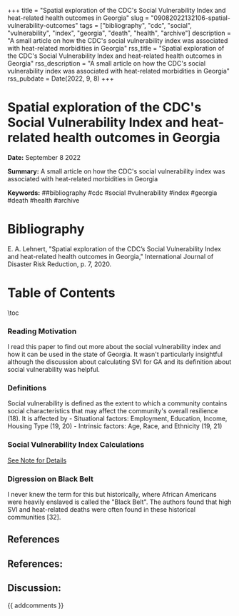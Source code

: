 +++
title = "Spatial exploration of the CDC's Social Vulnerability Index and heat-related health outcomes in Georgia"
slug = "09082022132106-spatial-vulnerability-outcomes"
tags = ["bibliography", "cdc", "social", "vulnerability", "index", "georgia", "death", "health", "archive"]
description = "A small article on how the CDC's social vulnerability index was associated with heat-related morbidities in Georgia"
rss_title = "Spatial exploration of the CDC's Social Vulnerability Index and heat-related health outcomes in Georgia"
rss_description = "A small article on how the CDC's social vulnerability index was associated with heat-related morbidities in Georgia"
rss_pubdate = Date(2022, 9, 8)
+++



Spatial exploration of the CDC's Social Vulnerability Index and heat-related health outcomes in Georgia
=========

**Date:** September 8 2022

**Summary:** A small article on how the CDC's social vulnerability index was associated with heat-related morbidities in Georgia

**Keywords:** ##bibliography #cdc #social #vulnerability #index #georgia #death #health  #archive

Bibliography
==========

E. A. Lehnert, "Spatial exploration of the CDC’s Social Vulnerability Index and heat-related health outcomes in Georgia," International Journal of Disaster Risk Reduction, p. 7, 2020.

Table of Contents
=========

\toc

### Reading Motivation

I read this paper to find out more about the social vulnerability index and how it can be used in the state of Georgia. It wasn't particularly insightful although the discussion about calculating SVI for GA and its definition about social vulnerability was helpful.

### Definitions

Social vulnerability is defined as the extent to which a community contains social characteristics that may affect the community's overall resilience (18). It is affected by 	- Situational factors: Employment, Education, Income, Housing Type (19, 20) 	- Intrinsic factors: Age, Race, and Ethnicity (19, 21)

### Social Vulnerability Index Calculations

[See Note for Details](/09082022144933-social-vulnerability-index.md)

### Digression on Black Belt

I never knew the term for this but historically, where African Americans were heavily enslaved is called the "Black Belt". The authors found that high SVI and heat-related deaths were often found in these historical communities [32].

## References

## References:
## Discussion: 

{{ addcomments }}
